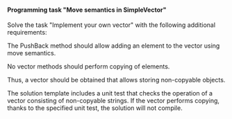 #### Programming task "Move semantics in SimpleVector"
Solve the task "Implement your own vector" with the following additional requirements:

The PushBack method should allow adding an element to the vector using move semantics.

No vector methods should perform copying of elements.

Thus, a vector should be obtained that allows storing non-copyable objects.

The solution template includes a unit test that checks the operation of a vector consisting of non-copyable strings. If the vector performs copying, thanks to the specified unit test, the solution will not compile.